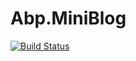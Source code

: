 # Abp.MiniBlog

[![Build Status](https://dev.azure.com/coderayu/Abp.MiniBlog/_apis/build/status/liuzhenyulive.Abp.MiniBlog?branchName=master)](https://dev.azure.com/coderayu/Abp.MiniBlog/_build/latest?definitionId=2&branchName=master)
